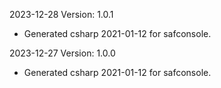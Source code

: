 2023-12-28 Version: 1.0.1
- Generated csharp 2021-01-12 for safconsole.

2023-12-27 Version: 1.0.0
- Generated csharp 2021-01-12 for safconsole.

